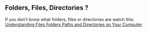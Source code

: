 ## Folders, Files, Directories ?

If you don't know what folders, files or directories are watch this:  
[Understanding Files Folders Paths and Directories on Your Computer](https://www.youtube.com/watch?v=smUM5JE8yPg)
